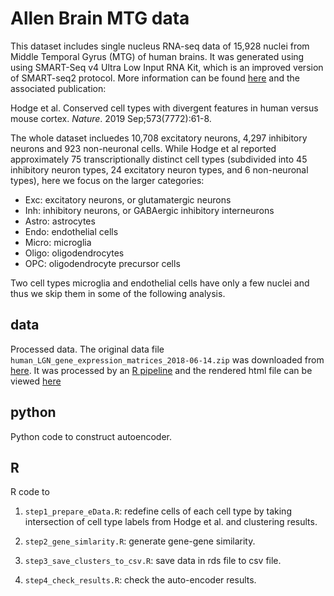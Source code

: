 
# Allen Brain MTG data

This dataset includes single nucleus RNA-seq data of 15,928 nuclei from Middle Temporal Gyrus (MTG) of human brains. It was generated using using SMART-Seq v4 Ultra Low Input RNA Kit, which is an improved version of SMART-seq2 protocol. More information can be found [here](https://celltypes.brain-map.org/rnaseq/human/mtg) and the associated publication: 

Hodge et al. Conserved cell types with divergent features in human versus mouse cortex. *Nature*. 2019 Sep;573(7772):61-8.


The whole dataset incluedes 10,708 excitatory neurons, 4,297 inhibitory neurons and 923 non-neuronal cells. While Hodge et al reported approximately 75 transcriptionally distinct cell types (subdivided into 45 inhibitory 
neuron types, 24 excitatory neuron types, and 6 non-neuronal types), here we focus on the larger categories: 

- Exc: excitatory neurons, or glutamatergic neurons
- Inh: inhibitory neurons, or GABAergic inhibitory interneurons
- Astro: astrocytes
- Endo: endothelial cells
- Micro: microglia
- Oligo: oligodendrocytes
- OPC: oligodendrocyte precursor cells

Two cell types microglia and endothelial cells have only a few nuclei and thus we skip them in some of the following analysis. 

## data

Processed data. The original data file `human_LGN_gene_expression_matrices_2018-06-14.zip` was downloaded from [here](http://celltypes.brain-map.org/api/v2/well_known_file_download/694416667). It was processed by an [R pipeline](https://github.com/Sun-lab/scRNAseq_pipelines/blob/master/MTG/human_MTG.Rmd) and the rendered html file can be viewed [here](https://htmlpreview.github.io/?https://github.com/Sun-lab/scRNAseq_pipelines/blob/master/MTG/human_MTG.html)

## python

Python code to construct autoencoder.

## R

R code to 

1. `step1_prepare_eData.R`: redefine cells of each cell type by taking intersection of cell type labels from Hodge et al. and clustering results. 

2. `step2_gene_simlarity.R`: generate gene-gene similarity.

3. `step3_save_clusters_to_csv.R`: save data in rds file to csv file. 

4. `step4_check_results.R`: check the auto-encoder results.


